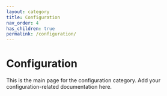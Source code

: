 ```yaml
---
layout: category
title: Configuration
nav_order: 4
has_children: true
permalink: /configuration/
---
```


# Configuration

This is the main page for the configuration category. Add your configuration-related documentation here.

